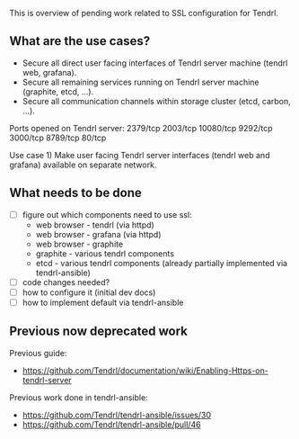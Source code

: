 This is overview of pending work related to SSL configuration for Tendrl.

## What are the use cases?

* Secure all direct user facing interfaces of Tendrl server machine (tendrl web, grafana).
* Secure all remaining services running on Tendrl server machine (graphite, etcd, ...).
* Secure all communication channels within storage cluster (etcd, carbon, ...).

Ports opened on Tendrl server: 2379/tcp 2003/tcp 10080/tcp 9292/tcp 3000/tcp 8789/tcp 80/tcp

Use case 1) Make user facing Tendrl server interfaces (tendrl web and grafana) available on separate network.

## What needs to be done

* [ ] figure out which components need to use ssl:
   - web browser - tendrl (via httpd)
   - web browser - grafana (via httpd)
   - web browser - graphite
   - graphite - various tendrl components
   - etcd - various tendrl components (already partially implemented via tendrl-ansible)
* [ ] code changes needed?
* [ ] how to configure it (initial dev docs)
* [ ] how to implement default via tendrl-ansible

## Previous now deprecated work

Previous guide:

* https://github.com/Tendrl/documentation/wiki/Enabling-Https-on-tendrl-server

Previous work done in tendrl-ansible:

* https://github.com/Tendrl/tendrl-ansible/issues/30
* https://github.com/Tendrl/tendrl-ansible/pull/46
